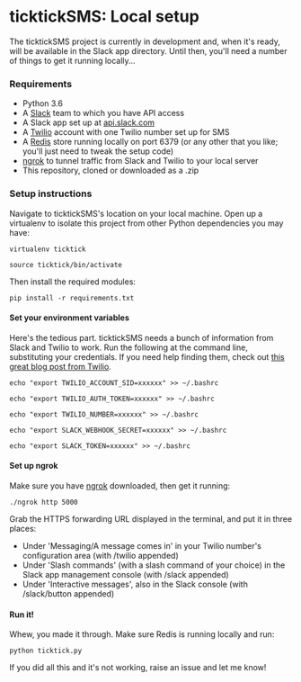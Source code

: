 # ticktickSMS: Local setup

The ticktickSMS project is currently in development and, when it's ready, will be available in the Slack app directory. Until then, you'll need a number of things to get it running locally...

### Requirements
* Python 3.6
* A [Slack](https://www.slack.com) team to which you have API access
* A Slack app set up at [api.slack.com](https://api.slack.com/apps)
* A [Twilio](https://www.twilio.com) account with one Twilio number set up for SMS
* A [Redis](https://redis.io/) store running locally on port 6379 (or any other that you like; you'll just need to tweak the setup code)
* [ngrok](https://ngrok.com/) to tunnel traffic from Slack and Twilio to your local server
* This repository, cloned or downloaded as a .zip

### Setup instructions

Navigate to ticktickSMS's location on your local machine. Open up a virtualenv to isolate this project from other Python dependencies you may have:

```
virtualenv ticktick
```

```
source ticktick/bin/activate
```

Then install the required modules:
```
pip install -r requirements.txt
```

#### Set your environment variables

Here's the tedious part. ticktickSMS needs a bunch of information from Slack and Twilio to work. Run the following at the command line, substituting your credentials. If you need help finding them, check out [this great blog post from Twilio](https://www.twilio.com/blog/2016/05/build-sms-slack-bot-python.html).
```
echo "export TWILIO_ACCOUNT_SID=xxxxxx" >> ~/.bashrc
```
```
echo "export TWILIO_AUTH_TOKEN=xxxxxx" >> ~/.bashrc
```
```
echo "export TWILIO_NUMBER=xxxxxx" >> ~/.bashrc
```
```
echo "export SLACK_WEBHOOK_SECRET=xxxxxx" >> ~/.bashrc
```
```
echo "export SLACK_TOKEN=xxxxxx" >> ~/.bashrc
```

#### Set up ngrok

Make sure you have [ngrok](https://ngrok.com/) downloaded, then get it running:
```
./ngrok http 5000
```
Grab the HTTPS forwarding URL displayed in the terminal, and put it in three places:
* Under 'Messaging/A message comes in' in your Twilio number's configuration area (with /twilio appended)
* Under 'Slash commands' (with a slash command of your choice) in the Slack app management console (with /slack appended)
* Under 'Interactive messages', also in the Slack console (with /slack/button appended)

#### Run it!

Whew, you made it through. Make sure Redis is running locally and run:
```
python ticktick.py
```

If you did all this and it's not working, raise an issue and let me know!
